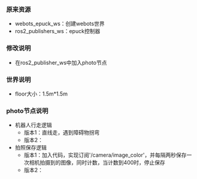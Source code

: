 ### 原来资源
- webots_epuck_ws：创建webots世界
- ros2_publishers_ws：epuck控制器

### 修改说明
- 在ros2_publisher_ws中加入photo节点


### 世界说明
- floor大小：1.5m*1.5m
### photo节点说明
- 机器人行走逻辑
    - 版本1：直线走，遇到障碍物拐弯
    - 版本2：
- 拍照保存逻辑
    - 版本1：加入代码，实现订阅'/camera/image_color'，并每隔两秒保存一次相机拍摄到的图像，同时计数，当计数到400时，停止保存
    - 版本2：